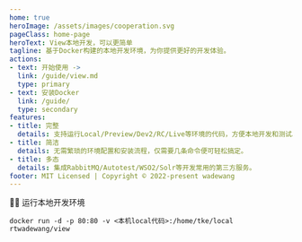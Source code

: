 ```yaml
---
home: true
heroImage: /assets/images/cooperation.svg
pageClass: home-page
heroText: View本地开发，可以更简单
tagline: 基于Docker构建的本地开发环境，为你提供更好的开发体验。
actions:
- text: 开始使用 ->
  link: /guide/view.md
  type: primary
- text: 安装Docker
  link: /guide/
  type: secondary
features:
- title: 完整
  details: 支持运行Local/Preview/Dev2/RC/Live等环境的代码，方便本地开发和测试。
- title: 简洁
  details: 无需繁琐的环境配置和安装流程，仅需要几条命令便可轻松搞定。
- title: 多态
  details: 集成RabbitMQ/Autotest/WSO2/Solr等开发常用的第三方服务。
footer: MIT Licensed | Copyright © 2022-present wadewang
---
```


:surfing_man: 运行本地开发环境

```shell
docker run -d -p 80:80 -v <本机local代码>:/home/tke/local rtwadewang/view
```